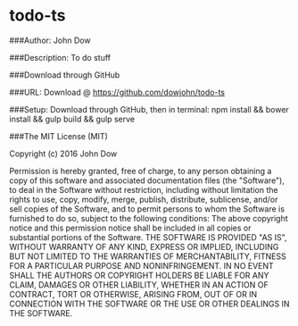 # todo-ts

###Author: John Dow

###Description: To do stuff

###Download through GitHub

###URL: Download @ https://github.com/dowjohn/todo-ts

###Setup: Download through GitHub, then in terminal: npm install && bower install && gulp build && gulp serve

###The MIT License (MIT)

Copyright (c) 2016 John Dow

Permission is hereby granted, free of charge, to any person obtaining a copy of this software and associated documentation
files (the "Software"), to deal in the Software without restriction, including without limitation the rights to use, copy,
modify, merge, publish, distribute, sublicense, and/or sell copies of the Software, and to permit persons to whom the
Software is furnished to do so, subject to the following conditions: The above copyright notice and this permission notice
shall be included in all copies or substantial portions of the Software. THE SOFTWARE IS PROVIDED "AS IS", WITHOUT WARRANTY
OF ANY KIND, EXPRESS OR IMPLIED, INCLUDING BUT NOT LIMITED TO THE WARRANTIES OF MERCHANTABILITY, FITNESS FOR A PARTICULAR
PURPOSE AND NONINFRINGEMENT. IN NO EVENT SHALL THE AUTHORS OR COPYRIGHT HOLDERS BE LIABLE FOR ANY CLAIM,
DAMAGES OR OTHER LIABILITY, WHETHER IN AN ACTION OF CONTRACT, TORT OR OTHERWISE, ARISING FROM, OUT OF OR IN
CONNECTION WITH THE SOFTWARE OR THE USE OR OTHER DEALINGS IN THE SOFTWARE.

